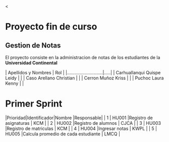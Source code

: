 <
# Proyecto fin de curso
## Gestion de Notas
El proyecto consiste en la administracion de notas de los estudiantes de la **Universidad Continental**
>


| Apellidos y Nombres        | Rol |
|............................|.....|
| Carhuallanqui Quispe Leidy |     |
| Caso Arellano Christian    |     |
| Cerron Muñoz Kriss         |     |
| Puchoc Laura Kenny         |     |

# Primer Sprint

|Prioridad|Identificador|Nombre                              |Responsable|
|    1    |    HU001    |Registro de asignaturas             |    KCM    |
|    2    |    HU002    |Registro de alumnos                 |    CJCA   |
|    3    |    HU003    |Registro de matriculas              |    KCM    |
|    4    |    HU004    |Ingresar notas                      |    KWPL   |
|    5    |    HU005    |Calcula promedio de cada estudiante |    LMCQ   |
